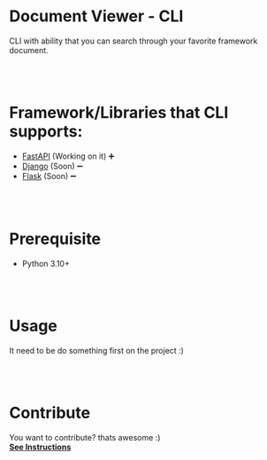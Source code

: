 # Document Viewer - CLI
CLI with ability that you can search through your favorite framework document.

<br>
<br>

# Framework/Libraries that CLI supports:
- [FastAPI](https://fastapi.tiangolo.com/) (Working on it) :heavy_plus_sign:
- [Django](https://www.djangoproject.com/) (Soon) :heavy_minus_sign:
- [Flask](https://flask.palletsprojects.com/) (Soon) :heavy_minus_sign:

<br>
<br>

# Prerequisite
- Python 3.10+


<br>
<br>

# Usage
It need to be do something first on the project :)


<br>
<br>

# Contribute
You want to contribute? thats awesome :) \
**[See Instructions]()**